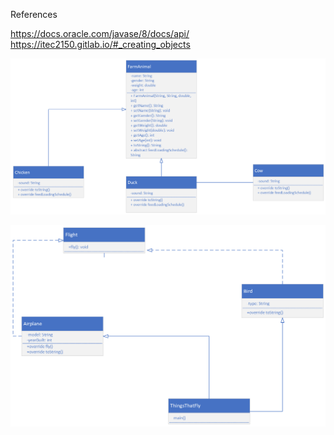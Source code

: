 References

https://docs.oracle.com/javase/8/docs/api/
https://itec2150.gitlab.io/#_creating_objects

![UML Diagram](FarmAnimals.png)

![UML Diagram](FlyingObjects.png)
